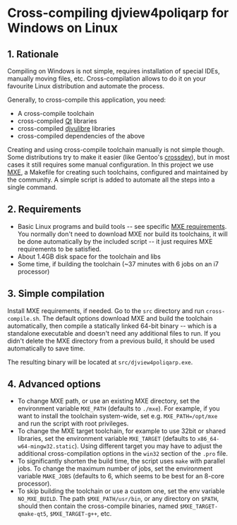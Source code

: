 # Cross-compiling djview4poliqarp for Windows on Linux

## 1. Rationale

Compiling on Windows is not simple, requires installation of special IDEs,
manually moving files, etc. Cross-compilation allows to do it on your favourite
Linux distribution and automate the process.

Generally, to cross-compile this application, you need:

 * A cross-compile toolchain
 * cross-compiled [Qt](https://www.qt.io/download-open-source/) libraries
 * cross-compiled [djvulibre](http://djvu.sourceforge.net/) libraries
 * cross-compiled dependencies of the above

Creating and using cross-compile toolchain manually is not simple though. Some
distributions try to make it easier (like Gentoo's
[crossdev](https://wiki.gentoo.org/wiki/Cross_build_environment)), but in most
cases it still requires some manual configuration. In this project we use
[MXE](http://mxe.cc/), a Makefile for creating such toolchains, configured and
maintained by the community. A simple script is added to automate all the steps
into a single command.

## 2. Requirements

 * Basic Linux programs and build tools -- see specific
   [MXE requirements](http://mxe.cc/#requirements). You normally don't need
   to download MXE nor build its toolchains, it will be done automatically
   by the included script -- it just requires MXE requirements to be satisfied.
 * About 1.4GB disk space for the toolchain and libs
 * Some time, if building the toolchain (~37 minutes with 6 jobs on an i7
   processor)

## 3. Simple compilation

Install MXE requirements, if needed. Go to the `src` directory and run
`cross-compile.sh`. The default options download MXE and build the toolchain
automatically, then compile a statically linked 64-bit binary -- which is
a standalone executable and doesn't need any additional files to run. If you
didn't delete the MXE directory from a previous build, it should be used
automatically to save time.

The resulting binary will be located at `src/djview4poliqarp.exe`.

## 4. Advanced options

 * To change MXE path, or use an existing MXE directory, set the environment
   variable `MXE_PATH` (defaults to `./mxe`). For example, if you want to
   install the toolchain system-wide, set e.g. `MXE_PATH=/opt/mxe` and run
   the script with root privileges.
 * To change the MXE target toolchain, for example to use 32bit or shared
   libraries, set the environment variable `MXE_TARGET` (defaults to
   `x86_64-w64-mingw32.static`). Using different target you may have to adjust
   the additional cross-compilation options in the `win32` section of the `.pro`
   file.
 * To significantly shorten the build time, the script uses `make` with parallel
   jobs. To change the maximum number of jobs, set the environment variable
   `MAKE_JOBS` (defaults to 6, which seems to be best for an 8-core processor).
 * To skip building the toolchain or use a custom one, set the env variable
   `NO_MXE_BUILD`. The path `$MXE_PATH/usr/bin`, or any directory on `$PATH`,
   should then contain the cross-compile binaries, named `$MXE_TARGET-qmake-qt5`,
   `$MXE_TARGET-g++`, etc.
